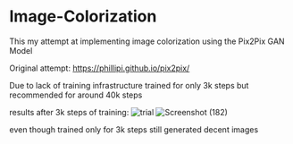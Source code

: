 # Image-Colorization
This my attempt at implementing image colorization using the Pix2Pix GAN Model 

Original attempt: https://phillipi.github.io/pix2pix/

Due to lack of training infrastructure trained for only 3k steps but recommended for around 40k steps

results after 3k steps of training:
  ![trial](https://github.com/kir-7/Image-Colorization/assets/114975306/6065e71b-53ab-4c8b-989e-468d340928fc)
![Screenshot (182)](https://github.com/kir-7/Image-Colorization/assets/114975306/2bc0c91a-6fe6-4a20-8844-7e491077b772)


even though trained only for 3k steps still generated decent images
